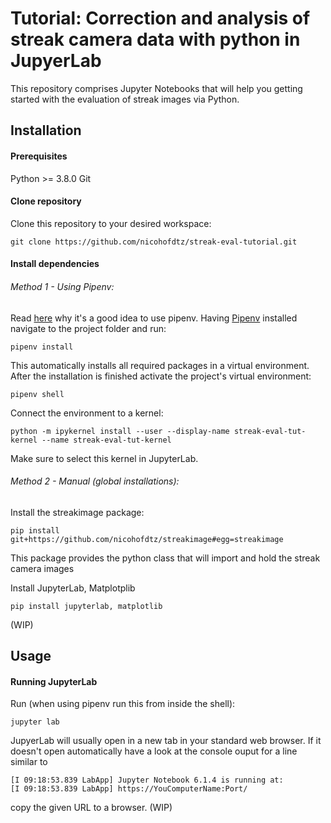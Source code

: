 # Tutorial: Correction and analysis of streak camera data with python in JupyerLab

This repository comprises Jupyter Notebooks that will help you getting started with the evaluation of streak images via Python.

## Installation

#### Prerequisites

Python >= 3.8.0
Git

#### Clone repository

Clone this repository to your desired workspace:

```
git clone https://github.com/nicohofdtz/streak-eval-tutorial.git
```

#### Install dependencies

###### Method 1 - Using Pipenv:

Read [here](https://towardsdatascience.com/virtual-environments-for-data-science-running-python-and-jupyter-with-pipenv-c6cb6c44a405) why it's a good idea to use pipenv.
Having [Pipenv](https://github.com/pypa/pipenv) installed navigate to the project folder and run:

```
pipenv install
```

This automatically installs all required packages in a virtual environment.
After the installation is finished activate the project's virtual environment:

```
pipenv shell
```

Connect the environment to a kernel:

```
python -m ipykernel install --user --display-name streak-eval-tut-kernel --name streak-eval-tut-kernel
```

Make sure to select this kernel in JupyterLab.

###### Method 2 - Manual (global installations):

Install the streakimage package:

```
pip install git+https://github.com/nicohofdtz/streakimage#egg=streakimage
```

This package provides the python class that will import and hold the streak camera images

Install JupyterLab, Matplotplib

```
pip install jupyterlab, matplotlib
```

(WIP)

## Usage

#### Running JupyterLab

Run (when using pipenv run this from inside the shell):

```
jupyter lab
```

JupyerLab will usually open in a new tab in your standard web browser.
If it doesn't open automatically have a look at the console ouput for a line similar to

```
[I 09:18:53.839 LabApp] Jupyter Notebook 6.1.4 is running at:
[I 09:18:53.839 LabApp] https://YouComputerName:Port/
```

copy the given URL to a browser.
(WIP)

